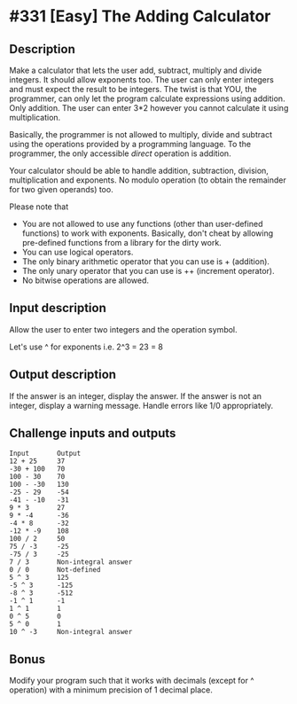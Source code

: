 # #331 [Easy] The Adding Calculator

## Description

Make a calculator that lets the user add, subtract, multiply and divide integers. It should allow exponents too. The user can only enter integers and must expect the result to be integers. The twist is that YOU, the programmer, can only let the program calculate expressions using addition. Only addition. The user can enter 3*2 however you cannot calculate it using multiplication.

Basically, the programmer is not allowed to multiply, divide and subtract using the operations provided by a programming language. To the programmer, the only accessible *direct* operation is addition.

Your calculator should be able to handle addition, subtraction, division, multiplication and exponents. No modulo operation (to obtain the remainder for two given operands) too.

Please note that

- You are not allowed to use any functions (other than user-defined functions) to work with exponents. Basically, don't cheat by allowing pre-defined functions from a library for the dirty work.
- You can use logical operators.
- The only binary arithmetic operator that you can use is + (addition).
- The only unary operator that you can use is ++ (increment operator).
- No bitwise operations are allowed.

## Input description

Allow the user to enter two integers and the operation symbol.

Let's use ^ for exponents i.e. 2^3 = 23 = 8

## Output description

If the answer is an integer, display the answer. If the answer is not an integer, display a warning message. Handle errors like 1/0 appropriately.

## Challenge inputs and outputs
```
Input       Output
12 + 25	    37
-30 + 100	70
100 - 30	70
100 - -30	130
-25 - 29	-54
-41 - -10	-31
9 * 3	    27
9 * -4	    -36
-4 * 8	    -32
-12 * -9	108
100 / 2	    50
75 / -3	    -25
-75 / 3	    -25
7 / 3	    Non-integral answer
0 / 0	    Not-defined
5 ^ 3	    125
-5 ^ 3	    -125
-8 ^ 3	    -512
-1 ^ 1	    -1
1 ^ 1	    1
0 ^ 5	    0
5 ^ 0	    1
10 ^ -3	    Non-integral answer
```

## Bonus
Modify your program such that it works with decimals (except for ^ operation) with a minimum precision of 1 decimal place.